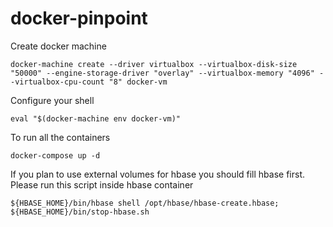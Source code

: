 # docker-pinpoint

Create docker machine
```
docker-machine create --driver virtualbox --virtualbox-disk-size "50000" --engine-storage-driver "overlay" --virtualbox-memory "4096" --virtualbox-cpu-count "8" docker-vm
```

Configure your shell
```
eval "$(docker-machine env docker-vm)"
```

To run all the containers
```
docker-compose up -d
```

If you plan to use external volumes for hbase you should fill hbase first.
Please run this script inside hbase container
```
${HBASE_HOME}/bin/hbase shell /opt/hbase/hbase-create.hbase; ${HBASE_HOME}/bin/stop-hbase.sh
```

